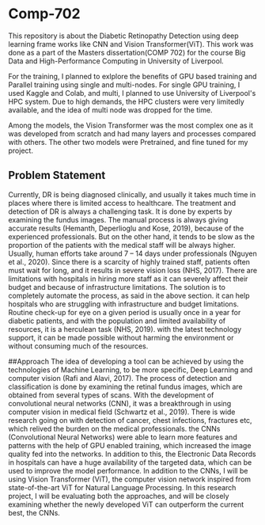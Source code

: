 # Comp-702
This  repository is about the Diabetic Retinopathy Detection using deep learning frame works like CNN and Vision Transformer(ViT). This work was done as a part of the Masters dissertation(COMP 702) for the course Big Data and High-Performance Computing in University of Liverpool.

For the training, I planned to exlplore the benefits of GPU based training and Parallel training using single and multi-nodes. For single GPU training, I used Kaggle and Colab, and multi, I planned to use University of Liverpool's HPC system. Due to high demands, the HPC clusters were very limitedly available, and the idea of multi node was dropped for the time. 

Among the models, the Vision Transformer was the most complex one as it was developed from scratch and had many layers and processes compared with others. The other two models were Pretrained, and fine tuned for my project. 

## Problem Statement
Currently, DR is being diagnosed clinically, and usually it takes much time in places where there is limited access to healthcare. The treatment and detection of DR is always a challenging task. It is done by experts by examining the fundus images. The manual process is always giving accurate results (Hemanth, Deperlioglu and Kose, 2019), because of the experienced professionals. But on the other hand, it tends to be slow as the proportion of the patients with the medical staff will be always higher. Usually, human efforts take around 7 – 14 days under professionals (Nguyen et al., 2020). Since there is a scarcity of highly trained staff, patients often must wait for long, and it results in severe vision loss (NHS, 2017). There are limitations with hospitals in hiring more staff as it can severely affect their budget and because of infrastructure limitations.
The solution is to completely automate the process, as said in the above section. it can help hospitals who are struggling with infrastructure and budget limitations. Routine check-up for eye on a given period is usually once in a year for diabetic patients, and with the population and limited availability of resources, it is a herculean task (NHS, 2019). with the latest technology support, it can be made possible without harming the environment or without consuming much of the resources.

##Approach
The idea of developing a tool can be achieved by using the technologies of Machine Learning, to be more specific, Deep Learning and computer vision (Rafi and Alavi, 2017). The process of detection and classification is done by examining the retinal fundus images, which are obtained from several types of scans. With the development of convolutional neural networks (CNN), it was a breakthrough in using computer vision in medical field (Schwartz et al., 2019). There is wide research going on with detection of cancer, chest infections, fractures etc, which relived the burden on the medical professionals. the CNNs (Convolutional Neural Networks) were able to learn more features and patterns with the help of GPU enabled training, which increased the image quality fed into the networks. In addition to this, the Electronic Data Records in hospitals can have a huge availability of the targeted data, which can be used to improve the model performance.
In addition to the CNNs, I will be using Vision Transformer (ViT), the computer vision network inspired from state-of-the-art ViT for Natural Language Processing. In this research project, I will be evaluating both the approaches, and will be closely examining whether the newly developed ViT can outperform the current best, the CNNs.
